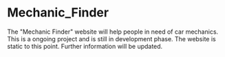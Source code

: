 # Mechanic_Finder
The "Mechanic Finder" website will help people in need of car mechanics. This is a ongoing project and is still in development phase. The website is static to this point. Further information will be updated.
